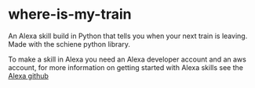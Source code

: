 # where-is-my-train

An Alexa skill build in Python that tells you when your next train is leaving. Made with the schiene python library. 

To make a skill in Alexa you need an Alexa developer account and an aws account, for more information on getting started with Alexa skills see the [Alexa github]

[Alexa github]: https://github.com/alexa
